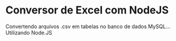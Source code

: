# Conversor de Excel com NodeJS

Convertendo arquivos .csv em tabelas no banco de dados MySQL...
Utilizando Node.JS


